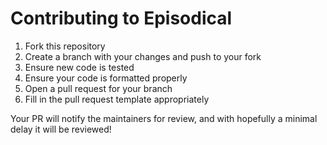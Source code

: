 # Contributing to Episodical

1. Fork this repository
1. Create a branch with your changes and push to your fork
  1. Ensure new code is tested
  1. Ensure your code is formatted properly
1. Open a pull request for your branch
  1. Fill in the pull request template appropriately

Your PR will notify the maintainers for review, and with hopefully a minimal delay it will be reviewed!
